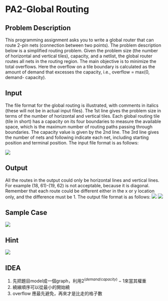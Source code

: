 # PA2-Global Routing

## Problem Description
This programming assignment asks you to write a global router that can route 2-pin nets (connection between two points). The problem description below is a simplified routing problem. Given the problem size (the number of horizontal and vertical tiles), capacity, and a netlist, the global router routes all nets in the routing region. The main objective is to minimize the total overflows. Here the overflow on a tile boundary is calculated as the amount of demand that excesses the capacity, i.e., overflow = max(0, demand- capacity).

## Input
The file format for the global routing is illustrated, with comments in italics (these will not be in actual input files). The 1st line gives the problem size in terms of the number of horizontal and vertical tiles. Each global routing tile (tile in short) has a capacity on its four boundaries to measure the available space, which is the maximum number of routing paths passing through boundaries. The capacity value is given by the 2nd line. The 3rd line gives the number of nets and following indicate each net, including starting position and terminal position. The input file format is as follows:

![](https://i.imgur.com/y5mYjGL.png)

## Output

All the routes in the output could only be horizontal lines and vertical lines. For example (18, 61)-(19, 62) is not acceptable, because it is diagonal. Remember that each route could be different either in the x or y location only, and the difference must be 1. The output file format is as follows:
![](https://i.imgur.com/fsvLDYB.png)
![](https://i.imgur.com/Nita24G.png)

## Sample Case
![](https://i.imgur.com/iEGoghR.png)

## Hint
![](https://i.imgur.com/JNRKv5v.png)


## IDEA

1. 先把題目model成一個graph，利用$2^{(demand/capacity)}-1$來當其權重
2. 繞線順序可以從最小的開始繞
3. overflow 應最先避免，再來才是比走的格子數